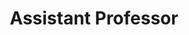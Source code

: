 ---
layout: person
name: "Chaoyou Fu"
image: "/assets/people/chaoyoufu.png"
title: "Assistant Professor"
category: "Fulltime Faculty"
links:
  - link: "https://scholar.google.com/citations?user=4A1xYQwAAAAJ"
    icon: "scholar"
  - link: "cyfu@nju.edu.cn"
    icon: "email"
  - link: "https://bradyfu.github.io/"
    icon: "website"
---